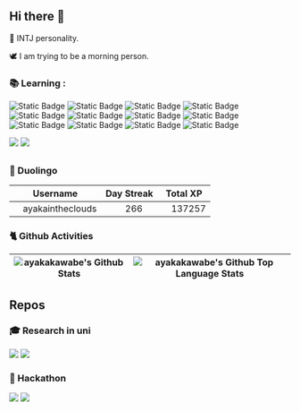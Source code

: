 ## Hi there 👋

💜 INTJ personality.

🕊️ I am trying to be a morning person.

### 📚 Learning :

<p>
<img alt="Static Badge" src="https://img.shields.io/badge/Typescript-white?style=flat-square&logo=Typescript">
<img alt="Static Badge" src="https://img.shields.io/badge/Javascript-white?style=flat-square&logo=Javascript">
<img alt="Static Badge" src="https://img.shields.io/badge/React-white?style=flat-square&logo=React">
<img alt="Static Badge" src="https://img.shields.io/badge/Vue.js-white?style=flat-square&logo=Vue.js">
<img alt="Static Badge" src="https://img.shields.io/badge/Python-white?style=flat-square&logo=Python">
<img alt="Static Badge" src="https://img.shields.io/badge/fastapi-white?style=flat-square&logo=fastapi">
<img alt="Static Badge" src="https://img.shields.io/badge/Flask-white?style=flat-square&logo=Flask">
<img alt="Static Badge" src="https://img.shields.io/badge/Unity-white?style=flat-square&logo=Unity">
</br>
<img alt="Static Badge" src="https://img.shields.io/badge/PostgreSQL-white?style=flat-square&logo=PostgreSQL">
<img alt="Static Badge" src="https://img.shields.io/badge/Docker-white?style=flat-square&logo=Docker">
<img alt="Static Badge" src="https://img.shields.io/badge/Linux-white?style=flat-square&logo=Linux">
<img alt="Static Badge" src="https://img.shields.io/badge/Github_Actions-white?style=flat-square&logo=githubactions">
</p>

<a href="https://www.duolingo.com/profile/ayakaintheclouds"><img src="https://img.shields.io/badge/Duolingo-%40ayakaintheclouds-%2345CC11?style=for-the-badge&logo=duolingo&logoColor=white&labelColor=%233BAE12" /></a>
<a href="https://leetcode.com/u/ayakakawabe/"><img src="https://img.shields.io/badge/LeetCode-ayakakawabe-%23FFA115?style=for-the-badge&logo=leetcode&labelColor=%23E38F14&color=%23FFA115" /></a>

##

### 🦉 Duolingo

<!--START_SECTION:duolingoStats-->
<!-- Automatically generated with https://github.com/centrumek/duolingo-readme-stats-->

| Username | Day Streak | Total XP |
|:---:|:---:|:---:|
| <img src="https://raw.githubusercontent.com/centrumek/duolingo-readme-stats/main/assets/duolingo.png" height="12"> ayakaintheclouds | <img src="https://raw.githubusercontent.com/centrumek/duolingo-readme-stats/main/assets/streakactive.svg" height="12"> 266 | <img src="https://raw.githubusercontent.com/centrumek/duolingo-readme-stats/main/assets/xp.svg" height="12"> 137257 | <img src="https://raw.githubusercontent.com/centrumek/duolingo-readme-stats/main/assets/xp.svg" height="12"> 0 |

<!--END_SECTION:duolingoStats-->

### 🐈 Github Activities

| <img align="center" alt="ayakakawabe's Github Stats" src="https://github-readme-stats-ayakakawabes-projects.vercel.app/api?username=ayakakawabe&theme=shadow_green&show_icons=true&hide_border=true" /> | <img align="center" alt="ayakakawabe's Github Top Language Stats" src="https://github-readme-stats-ayakakawabes-projects.vercel.app/api/top-langs/?username=ayakakawabe&theme=shadow_green&layout=compact&hide=html,&exclude_repo=ayakakawabe,github-readme-stats,100knocks-preprocess&hide_border=true" /> |
| ------------- | ------------- |


## Repos 

### 🎓 Research in uni

<a align="center" href="https://github.com/social-robotics-lab/ar-communicator-for-deaf-and-hearing"><img src="https://github-readme-stats.vercel.app/api/pin/?username=social-robotics-lab&repo=ar-communicator-for-deaf-and-hearing&theme=shadow_green&border_color=D0D9E0" /></a>
<a align="center" href="https://github.com/ayakakawabe/chatgpt-line-bot-for-experiment"><img src="https://github-readme-stats-ayakakawabes-projects.vercel.app/api/pin/?username=ayakakawabe&repo=chatgpt-line-bot-for-experiment&theme=shadow_green&border_color=D0D9E0" /></a>

### 🏃 Hackathon

<a align="center" href="https://github.com/abhrs0622/TaRO"><img src="https://github-readme-stats.vercel.app/api/pin/?username=abhrs0622&repo=TaRO&theme=shadow_green&border_color=D0D9E0" /></a>
<a align="center" href="https://github.com/hirafish/emocha"><img src="https://github-readme-stats.vercel.app/api/pin/?username=hirafish&repo=emocha&theme=shadow_green&border_color=D0D9E0" /></a>


<!--
**ayakakawabe/ayakakawabe** is a ✨ _special_ ✨ repository because its `README.md` (this file) appears on your GitHub profile.

Here are some ideas to get you started:

- 🔭 I’m currently working on ...
- 🌱 I’m currently learning ...
- 👯 I’m looking to collaborate on ...
- 🤔 I’m looking for help with ...
- 💬 Ask me about ...
- 📫 How to reach me: ...
- 😄 Pronouns: ...
- ⚡ Fun fact: ...
-->

